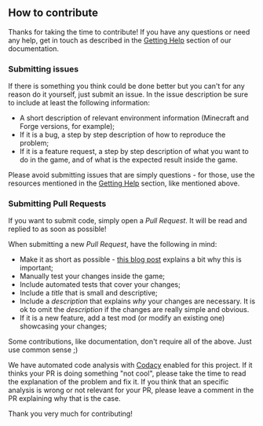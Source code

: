 
How to contribute
-----------------

Thanks for taking the time to contribute! If you have any questions or need any help, get in touch as described in the
[Getting Help](doc/getting-help.md) section of our documentation.

### Submitting issues

If there is something you think could be done better but you can't for any reason do it yourself, just submit
an issue. In the issue description be sure to include at least the following information:

* A short description of relevant environment information (Minecraft and Forge versions, for example);
* If it is a bug, a step by step description of how to reproduce the problem;
* If it is a feature request, a step by step description of what you want to do in the game, and of what is the
expected result inside the game.

Please avoid submitting issues that are simply questions - for those, use the resources mentioned in the
[Getting Help](doc/getting-help.md) section, like mentioned above.

### Submitting Pull Requests

If you want to submit code, simply open a _Pull Request_. It will be read and replied to as soon as possible!

When submitting a new _Pull Request_, have the following in mind:

* Make it as short as possible - [this blog post](https://blog.jcranky.com/2017/09/27/a-plea-for-small-pull-requests/)
explains a bit why this is important;
* Manually test your changes inside the game;
* Include automated tests that cover your changes;
* Include a _title_ that is small and descriptive;
* Include a _description_ that explains _why_ your changes are necessary. It is ok to omit the _description_ if the
changes are really simple and obvious.
* If it is a new feature, add a test mod (or modify an existing one) showcasing your changes;

Some contributions, like documentation, don't require all of the above. Just use common sense ;)

We have automated code analysis with [Codacy](https://www.codacy.com/) enabled for this project. If it thinks your PR
is doing something "not cool", please take the time to read the explanation of the problem and fix it. If you think
that an specific analysis is wrong or not relevant for your PR, please leave a comment in the PR explaining why that
is the case.

Thank you very much for contributing!
